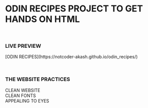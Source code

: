 <h1> ODIN RECIPES PROJECT TO GET HANDS ON HTML </h1> <br>

<h3> LIVE PREVIEW </h3>
[ODIN RECIPES](https://notcoder-akash.github.io/odin_recipes/)



<br> <h3> THE WEBSITE PRACTICES </h3>
  CLEAN WEBSITE <br>
  CLEAN FONTS<br>
  APPEALING TO EYES<br><br>